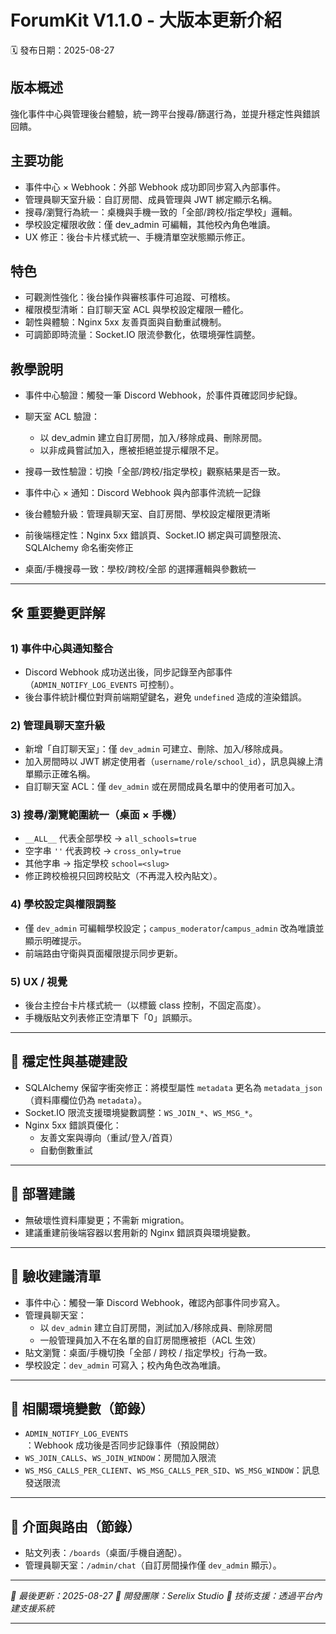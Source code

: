 # ForumKit V1.1.0 - 大版本更新介紹

🗓️ 發布日期：2025-08-27

## 版本概述

強化事件中心與管理後台體驗，統一跨平台搜尋/篩選行為，並提升穩定性與錯誤回饋。

## 主要功能

- 事件中心 × Webhook：外部 Webhook 成功即同步寫入內部事件。
- 管理員聊天室升級：自訂房間、成員管理與 JWT 綁定顯示名稱。
- 搜尋/瀏覽行為統一：桌機與手機一致的「全部/跨校/指定學校」邏輯。
- 學校設定權限收斂：僅 dev_admin 可編輯，其他校內角色唯讀。
- UX 修正：後台卡片樣式統一、手機清單空狀態顯示修正。

## 特色

- 可觀測性強化：後台操作與審核事件可追蹤、可稽核。
- 權限模型清晰：自訂聊天室 ACL 與學校設定權限一體化。
- 韌性與體驗：Nginx 5xx 友善頁面與自動重試機制。
- 可調節即時流量：Socket.IO 限流參數化，依環境彈性調整。

## 教學說明

- 事件中心驗證：觸發一筆 Discord Webhook，於事件頁確認同步紀錄。
- 聊天室 ACL 驗證：
  - 以 dev_admin 建立自訂房間，加入/移除成員、刪除房間。
  - 以非成員嘗試加入，應被拒絕並提示權限不足。
- 搜尋一致性驗證：切換「全部/跨校/指定學校」觀察結果是否一致。

- 事件中心 × 通知：Discord Webhook 與內部事件流統一記錄
- 後台體驗升級：管理員聊天室、自訂房間、學校設定權限更清晰
- 前後端穩定性：Nginx 5xx 錯誤頁、Socket.IO 綁定與可調整限流、SQLAlchemy 命名衝突修正
- 桌面/手機搜尋一致：學校/跨校/全部 的選擇邏輯與參數統一

---

## 🛠 重要變更詳解

### 1) 事件中心與通知整合
- Discord Webhook 成功送出後，同步記錄至內部事件（`ADMIN_NOTIFY_LOG_EVENTS` 可控制）。
- 後台事件統計欄位對齊前端期望鍵名，避免 `undefined` 造成的渲染錯誤。

### 2) 管理員聊天室升級
- 新增「自訂聊天室」：僅 `dev_admin` 可建立、刪除、加入/移除成員。
- 加入房間時以 JWT 綁定使用者（`username/role/school_id`），訊息與線上清單顯示正確名稱。
- 自訂聊天室 ACL：僅 `dev_admin` 或在房間成員名單中的使用者可加入。

### 3) 搜尋/瀏覽範圍統一（桌面 × 手機）
- `__ALL__` 代表全部學校 → `all_schools=true`
- 空字串 `''` 代表跨校 → `cross_only=true`
- 其他字串 → 指定學校 `school=<slug>`
- 修正跨校檢視只回跨校貼文（不再混入校內貼文）。

### 4) 學校設定與權限調整
- 僅 `dev_admin` 可編輯學校設定；`campus_moderator`/`campus_admin` 改為唯讀並顯示明確提示。
- 前端路由守衛與頁面權限提示同步更新。

### 5) UX / 視覺
- 後台主控台卡片樣式統一（以標籤 class 控制，不固定高度）。
- 手機版貼文列表修正空清單下「0」誤顯示。

---

## 🔧 穩定性與基礎建設
- SQLAlchemy 保留字衝突修正：將模型屬性 `metadata` 更名為 `metadata_json`（資料庫欄位仍為 `metadata`）。
- Socket.IO 限流支援環境變數調整：`WS_JOIN_*`、`WS_MSG_*`。
- Nginx 5xx 錯誤頁優化：
  - 友善文案與導向（重試/登入/首頁）
  - 自動倒數重試

---

## 🚀 部署建議
- 無破壞性資料庫變更；不需新 migration。
- 建議重建前後端容器以套用新的 Nginx 錯誤頁與環境變數。

---

## 🧪 驗收建議清單
- 事件中心：觸發一筆 Discord Webhook，確認內部事件同步寫入。
- 管理員聊天室：
  - 以 `dev_admin` 建立自訂房間，測試加入/移除成員、刪除房間
  - 一般管理員加入不在名單的自訂房間應被拒（ACL 生效）
- 貼文瀏覽：桌面/手機切換「全部 / 跨校 / 指定學校」行為一致。
- 學校設定：`dev_admin` 可寫入；校內角色改為唯讀。

---

## 📎 相關環境變數（節錄）
- `ADMIN_NOTIFY_LOG_EVENTS`：Webhook 成功後是否同步記錄事件（預設開啟）
- `WS_JOIN_CALLS`、`WS_JOIN_WINDOW`：房間加入限流
- `WS_MSG_CALLS_PER_CLIENT`、`WS_MSG_CALLS_PER_SID`、`WS_MSG_WINDOW`：訊息發送限流

---

## 📱 介面與路由（節錄）
- 貼文列表：`/boards`（桌面/手機自適配）。
- 管理員聊天室：`/admin/chat`（自訂房間操作僅 `dev_admin` 顯示）。

---

*📅 最後更新：2025-08-27*
*🏢 開發團隊：Serelix Studio*
*📧 技術支援：透過平台內建支援系統*

---
